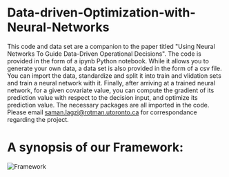# Data-driven-Optimization-with-Neural-Networks
This code and data set are a companion to the paper titled "Using Neural Networks To Guide Data-Driven Operational Decisions".
The code is provided in the form of a ipynb Python notebook. While it allows you to generate your own data, a data set is also provided in the form of a csv file. 
You can import the data, standardize and split it into train and vlidation sets and train a neural network with it.
Finally, after arriving at a trained neural network, for a given covariate value, you can compute the gradient of its prediction value with respect to the decision input, and optimize its prediction value.
The necessary packages are all imported in the code.
Please email saman.lagzi@rotman.utoronto.ca for correspondance regarding the project.

# A synopsis of our Framework:
![Framework](https://user-images.githubusercontent.com/113304575/189544424-306c0d05-0c9e-49fe-8ef8-0e9c8aae6369.png)
